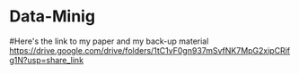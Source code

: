 # Data-Minig
#Here's the link to my paper and my back-up material
 https://drive.google.com/drive/folders/1tC1vF0gn937mSvfNK7MpG2xipCRifg1N?usp=share_link

